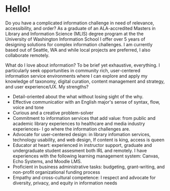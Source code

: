 <h1>Hello!</h1>

<p class="lead">Do you have a complicated information challenge in need of relevance, accessibility, and order? As a graduate of an ALA-accredited Masters in Library and Information Science (MLIS) degree program at the the University of Washington Information School I offer over 5 years of designing solutions for complex information challenges. I am currently based out of Seattle, WA and while local projects are preferred, I also collaborate remotely.</p>

<p>What do I love about information? To be brief yet exhaustive, everything. I particularly seek opportunities in community rich, user-centered information service environments where I can explore and apply my knowledge of taxonomy, digital curation, content management and strategy, and user experience/UX. My strengths?</p>

<ul>
<li>Detail-oriented about the what without losing sight of the why.</li>
<li>Effective communicatior with an English major's sense of syntax, flow, voice and tone</li>
<li>Curious and a creative problem-solver</li>
<li>Commitment to information services that add value: from public and academic library experiences to healthcare and media industry experiences- I go where the information challenges are.</li>
<li>Advocate for user-centered design: in library infomation services, technology usability, and web design, If content is king, access is queen</li>
<li>Educator at heart: experienced in instructor support, graduate and undergraduate student assesment both IRL and remotely. I have experiences with the following learning management system: Canvas, Echo Systems, and Moodle LMS.</li>
<li>Proficient in business administrative tasks: budgeting, grant-writing, and non-profit organizational funding process</li>
<li>Empathy and cross-cultural competence: I respect and advocate for diversity, privacy, and equity in information needs </li>
</ul>
